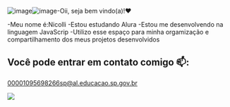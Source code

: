 ![image](https://github.com/nicollii/Nicollii/assets/171154137/e0a49a8f-1d79-484a-a47e-534ddc5684c7)![image](https://github.com/nicollii/Nicollii/assets/171154137/30f76e07-0e3a-40eb-9600-94f9eb6f7905)-Oii, seja bem vindo(a)!♥️ 

-Meu nome é:Nicolli
-Estou estudando Alura
-Estou me desenvolvendo na linguagem JavaScrip
-Utilizo esse espaço para minha orgamização e compartilhamento dos meus projetos desenvolvidos

## Você pode entrar em contato comigo 📫:

00001095698266sp@al.educacao.sp.gov.br

![](https://media1.tenor.com/m/q4GIdsYVSXcAAAAC/no-nooo.gif)
